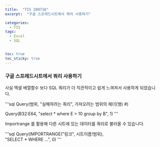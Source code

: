 ```yaml
---
title:  "TIS 200716"
excerpt:  "구글 스프레드시트에서 쿼리 사용하기"

categories:
  - TIS
tags:
  - Excel
  - SQL

  
toc: true
toc_sticky: true
---
```


### 구글 스프레드시트에서 쿼리 사용하기

사실 엑셀 배열함수 보다 SQL 쿼리가 더 직관적이고 쉽게 느껴져서 사용하게 되었습니다. 

'''sql
Query(범위, "실해하려는 쿼리", 가져오려는 범위의 헤더(행) #)

Query(B32:E64, "select * where E > 10 group by B", 1)
'''

Importrange 를 활용해 다른 시트에 있는 데이터를 쿼리로 불러올 수 있습니다.

'''sql
Query(IMPORTRANGE("링크", 시트이름!범위),  
      "SELECT * WHERE ...", 0)
'''
